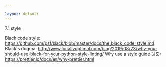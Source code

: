```yaml
---

layout: default
---
```






7.1 style

Black code style: https://github.com/psf/black/blob/master/docs/the_black_code_style.md
Black's dogma: http://www.locallyoptimal.com/blog/2019/08/23/why-you-should-use-black-for-your-python-style-linting/
Why use a style guide (JS): https://prettier.io/docs/en/why-prettier.html